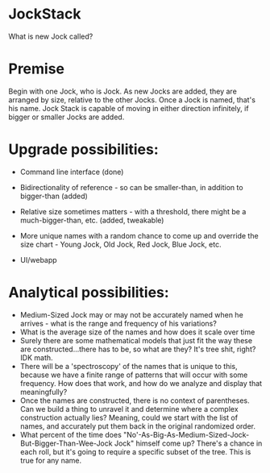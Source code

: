 # JockStack

What is new Jock called?

# Premise
Begin with one Jock, who is Jock. As new Jocks are added, they are arranged by size, relative to the other Jocks. Once a Jock is named, that's his name. Jock Stack is capable of moving in either direction infinitely, if bigger or smaller Jocks are added.

# Upgrade possibilities:
- Command line interface (done)
- Bidirectionality of reference - so can be smaller-than, in addition to bigger-than (added)
- Relative size sometimes matters - with a threshold, there might be a much-bigger-than, etc. (added, tweakable)
- More unique names with a random chance to come up and override the size chart - Young Jock, Old Jock, Red Jock, Blue Jock, etc.

- UI/webapp


# Analytical possibilities:
- Medium-Sized Jock may or may not be accurately named when he arrives - what is the range and frequency of his variations?
- What is the average size of the names and how does it scale over time
- Surely there are some mathematical models that just fit the way these are constructed...there has to be, so what are they?  It's tree shit, right? IDK math.
- There will be a 'spectroscopy' of the names that is unique to this, because we have a finite range of patterns that will occur with some frequency.  How does that work, and how do we analyze and display that meaningfully?
- Once the names are constructed, there is no context of parentheses.  Can we build a thing to unravel it and determine where a complex construction actually lies?  Meaning, could we start with the list of names, and accurately put them back in the original randomized order.
- What percent of the time does "No'-As-Big-As-Medium-Sized-Jock-But-Bigger-Than-Wee-Jock Jock" himself come up? There's a chance in each roll, but it's going to require a specific subset of the tree.  This is true for any name.




